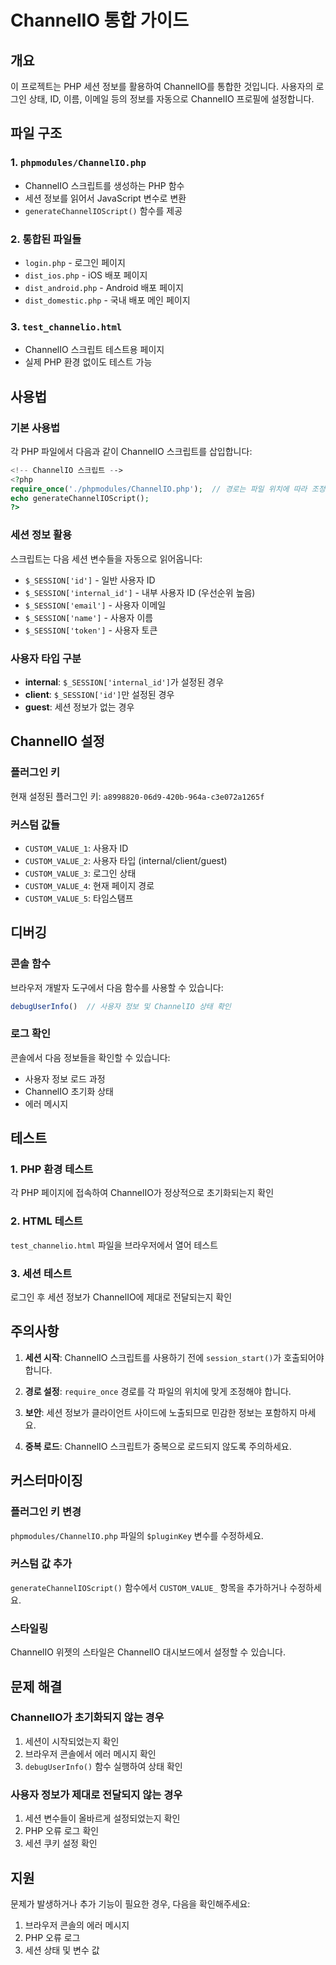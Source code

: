 # ChannelIO 통합 가이드

## 개요
이 프로젝트는 PHP 세션 정보를 활용하여 ChannelIO를 통합한 것입니다. 사용자의 로그인 상태, ID, 이름, 이메일 등의 정보를 자동으로 ChannelIO 프로필에 설정합니다.

## 파일 구조

### 1. `phpmodules/ChannelIO.php`
- ChannelIO 스크립트를 생성하는 PHP 함수
- 세션 정보를 읽어서 JavaScript 변수로 변환
- `generateChannelIOScript()` 함수를 제공

### 2. 통합된 파일들
- `login.php` - 로그인 페이지
- `dist_ios.php` - iOS 배포 페이지
- `dist_android.php` - Android 배포 페이지  
- `dist_domestic.php` - 국내 배포 메인 페이지

### 3. `test_channelio.html`
- ChannelIO 스크립트 테스트용 페이지
- 실제 PHP 환경 없이도 테스트 가능

## 사용법

### 기본 사용법
각 PHP 파일에서 다음과 같이 ChannelIO 스크립트를 삽입합니다:

```php
<!-- ChannelIO 스크립트 -->
<?php
require_once('./phpmodules/ChannelIO.php');  // 경로는 파일 위치에 따라 조정
echo generateChannelIOScript();
?>
```

### 세션 정보 활용
스크립트는 다음 세션 변수들을 자동으로 읽어옵니다:

- `$_SESSION['id']` - 일반 사용자 ID
- `$_SESSION['internal_id']` - 내부 사용자 ID (우선순위 높음)
- `$_SESSION['email']` - 사용자 이메일
- `$_SESSION['name']` - 사용자 이름
- `$_SESSION['token']` - 사용자 토큰

### 사용자 타입 구분
- **internal**: `$_SESSION['internal_id']`가 설정된 경우
- **client**: `$_SESSION['id']`만 설정된 경우
- **guest**: 세션 정보가 없는 경우

## ChannelIO 설정

### 플러그인 키
현재 설정된 플러그인 키: `a8998820-06d9-420b-964a-c3e072a1265f`

### 커스텀 값들
- `CUSTOM_VALUE_1`: 사용자 ID
- `CUSTOM_VALUE_2`: 사용자 타입 (internal/client/guest)
- `CUSTOM_VALUE_3`: 로그인 상태
- `CUSTOM_VALUE_4`: 현재 페이지 경로
- `CUSTOM_VALUE_5`: 타임스탬프

## 디버깅

### 콘솔 함수
브라우저 개발자 도구에서 다음 함수를 사용할 수 있습니다:

```javascript
debugUserInfo()  // 사용자 정보 및 ChannelIO 상태 확인
```

### 로그 확인
콘솔에서 다음 정보들을 확인할 수 있습니다:
- 사용자 정보 로드 과정
- ChannelIO 초기화 상태
- 에러 메시지

## 테스트

### 1. PHP 환경 테스트
각 PHP 페이지에 접속하여 ChannelIO가 정상적으로 초기화되는지 확인

### 2. HTML 테스트
`test_channelio.html` 파일을 브라우저에서 열어 테스트

### 3. 세션 테스트
로그인 후 세션 정보가 ChannelIO에 제대로 전달되는지 확인

## 주의사항

1. **세션 시작**: ChannelIO 스크립트를 사용하기 전에 `session_start()`가 호출되어야 합니다.

2. **경로 설정**: `require_once` 경로를 각 파일의 위치에 맞게 조정해야 합니다.

3. **보안**: 세션 정보가 클라이언트 사이드에 노출되므로 민감한 정보는 포함하지 마세요.

4. **중복 로드**: ChannelIO 스크립트가 중복으로 로드되지 않도록 주의하세요.

## 커스터마이징

### 플러그인 키 변경
`phpmodules/ChannelIO.php` 파일의 `$pluginKey` 변수를 수정하세요.

### 커스텀 값 추가
`generateChannelIOScript()` 함수에서 `CUSTOM_VALUE_` 항목을 추가하거나 수정하세요.

### 스타일링
ChannelIO 위젯의 스타일은 ChannelIO 대시보드에서 설정할 수 있습니다.

## 문제 해결

### ChannelIO가 초기화되지 않는 경우
1. 세션이 시작되었는지 확인
2. 브라우저 콘솔에서 에러 메시지 확인
3. `debugUserInfo()` 함수 실행하여 상태 확인

### 사용자 정보가 제대로 전달되지 않는 경우
1. 세션 변수들이 올바르게 설정되었는지 확인
2. PHP 오류 로그 확인
3. 세션 쿠키 설정 확인

## 지원

문제가 발생하거나 추가 기능이 필요한 경우, 다음을 확인해주세요:
1. 브라우저 콘솔의 에러 메시지
2. PHP 오류 로그
3. 세션 상태 및 변수 값
